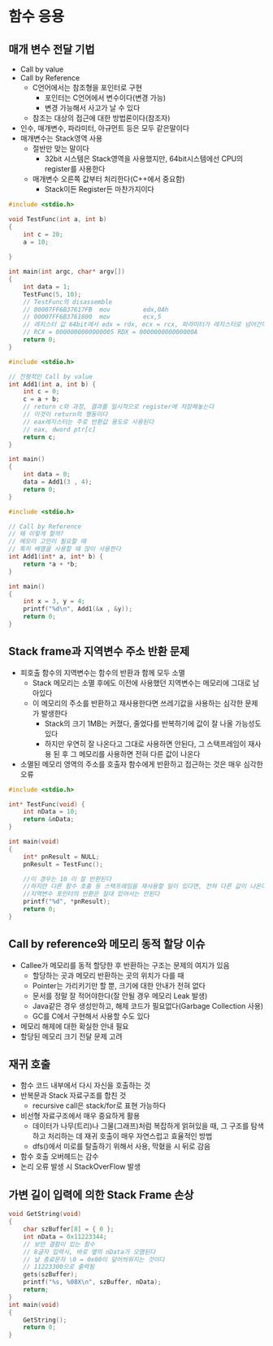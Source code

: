 # 함수 응용

## 매개 변수 전달 기법

- Call by value
- Call by Reference
  - C언어에서는 참조형을 포인터로 구현
    - 포인터는 C언어에서 변수이다(변경 가능)
    - 변경 가능해서 사고가 날 수 있다
  - 참조는 대상의 접근에 대한 방법론이다(참조자)
- 인수, 매개변수, 파라미터, 아규먼트 등은 모두 같은말이다
- 매개변수는 Stack영역 사용
  - 절반만 맞는 말이다
    - 32bit 시스템은 Stack영역을 사용했지만, 64bit시스템에선 CPU의 register를 사용한다
  - 매개변수 오른쪽 값부터 처리한다(C++에서 중요함)
    - Stack이든 Register든 마찬가지이다

```C
#include <stdio.h>

void TestFunc(int a, int b)
{
	int c = 20;
	a = 10;
    
}

int main(int argc, char* argv[])
{
	int data = 1;
	TestFunc(5, 10);
	// TestFunc의 disassemble
    // 00007FF6B37617FB  mov         edx,0Ah  
    // 00007FF6B3761800  mov         ecx,5  
    // 레지스터 값 64bit에서 edx = rdx, ecx = rcx, 파라미터가 레지스터로 넘어간다
    // RCX = 0000000000000005 RDX = 000000000000000A 
    return 0;
}
```

```C
#include <stdio.h>

// 전형적인 Call by value
int Add1(int a, int b) {
    int c = 0;
    c = a + b;
    // return c와 과정, 결과를 일시적으로 register에 저장해놓는다
    // 이것이 return의 행동이다
    // eax레지스터는 주로 반환값 용도로 사용된다
    // eax, dword ptr[c]
    return c;
}

int main()
{
    int data = 0;
    data = Add1(3 , 4);
    return 0;
}
```

```C
#include <stdio.h>

// Call by Reference
// 왜 이렇게 할까?
// 메모리 고민이 필요할 때
// 특히 배열을 사용할 때 많이 사용한다
int Add1(int* a, int* b) {
    return *a + *b;
}

int main()
{
    int x = 3, y = 4;
    printf("%d\n", Add1(&x , &y));
    return 0;
}
```

## Stack frame과 지역변수 주소 반환 문제

- 피호출 함수의 지역변수는 함수의 반환과 함께 모두 소멸
  - Stack 메모리는 소멸 후에도 이전에 사용했던 지역변수는 메모리에 그대로 남아있다
  - 이 메모리의 주소를 반환하고 재사용한다면 쓰레기값을 사용하는 심각한 문제가 발생한다
    - Stack의 크기 1MB는 커졌다, 줄었다를 반복하기에 값이 잘 나올 가능성도 있다
    - 하지만 우연히 잘 나온다고 그대로 사용하면 안된다, 그 스택프레임이 재사용 된 후 그 메모리를 사용하면 전혀 다른 값이 나온다
- 소멸된 메모리 영역의 주소를 호출자 함수에게 반환하고 접근하는 것은 매우 심각한 오류

```C
#include <stdio.h>

int* TestFunc(void) {
    int nData = 10;
    return &nData;
}

int main(void)
{
    int* pnResult = NULL;
    pnResult = TestFunc();

    //이 경우는 10 이 잘 반환된다
    //하지만 다른 함수 호출 등 스택프레임을 재사용할 일이 있다면, 전혀 다른 값이 나온다
    //지역변수 포인터의 반환은 절대 있어서는 안된다
    printf("%d", *pnResult);
    return 0;
}
```

## Call by reference와 메모리 동적 할당 이슈

- Callee가 메모리를 동적 할당한 후 반환하는 구조는 문제의 여지가 있음
  - 할당하는 곳과 메모리 반환하는 곳의 위치가 다를 때
  - Pointer는 가리키기만 할 뿐, 크기에 대한 안내가 전혀 없다
  - 문서를 정말 잘 적어야한다(잘 안될 경우 메모리 Leak 발생)
  - Java같은 경우 생성만하고, 해제 코드가 필요없다(Garbage Collection 사용)
  - GC를 C에서 구현해서 사용할 수도 있다
- 메모리 해제에 대한 확실한 안내 필요
- 할당된 메모리 크기 전달 문제 고려

## 재귀 호출

- 함수 코드 내부에서 다시 자신을 호출하는 것
- 반복문과 Stack 자료구조를 합친 것
  - recursive call은 stack/for로 표현 가능하다
- 비선형 자료구조에서 매우 중요하게 활용
  - 데이터가 나무(트리)나 그물(그래프)처럼 복잡하게 얽혀있을 때, 그 구조를 탐색하고 처리하는 데 재귀 호출이 매우 자연스럽고 효율적인 방법
  - dfs()에서 미로를 탈출하기 위해서 사용, 막혔을 시 뒤로 감음
- 함수 호출 오버헤드는 감수
- 논리 오류 발생 시 StackOverFlow 발생

## 가변 길이 입력에 의한 Stack Frame 손상

```C
void GetString(void)
{
    char szBuffer[8] = { 0 };
    int nData = 0x11223344;
    // 보안 결함이 있는 함수
    // 8글자 입력시, 바로 옆의 nData가 오염된다
    // 널 종료문자 \0 = 0x00이 덮어씌워지는 것이다
    // 11223300으로 출력됨
    gets(szBuffer);
    printf("%s, %08X\n", szBuffer, nData);
    return;
}
int main(void) 
{
    GetString();
    return 0;
}
```

